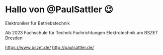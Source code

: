 # Hallo von @PaulSattler 😉
  
  Elektroniker für Betriebstechnik 
  
  Ab 2023 Fachschule für Technik Fachrichtungen Elektrotechnik am BSZET Dresden
  
  https://www.bszet.de/
  http://paulsattler.de/
#

<!---
PaulSattler/PaulSattler is a ✨ special ✨ repository because its `README.md` (this file) appears on your GitHub profile.
You can click the Preview link to take a look at your changes.
--->
